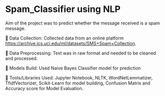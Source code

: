 # Spam_Classifier using NLP 

Aim of the project was to predict whether the message received is a spam message.

 Data Collection: Collected data from an online platform https://archive.ics.uci.edu/ml/datasets/SMS+Spam+Collection.

 Data Preprocessing: Text was in raw format and needed to be cleaned and processed. 

 Models Build: Used Naive Bayes Classifier model for prediction

 Tools/Libraries Used: Jupyter Notebook, NLTK, WordNetLemmatizer, TfidfVectorizer, Scikit-Learn for model building, Confusion Matrix and Accuracy score for Model Evaluation.


